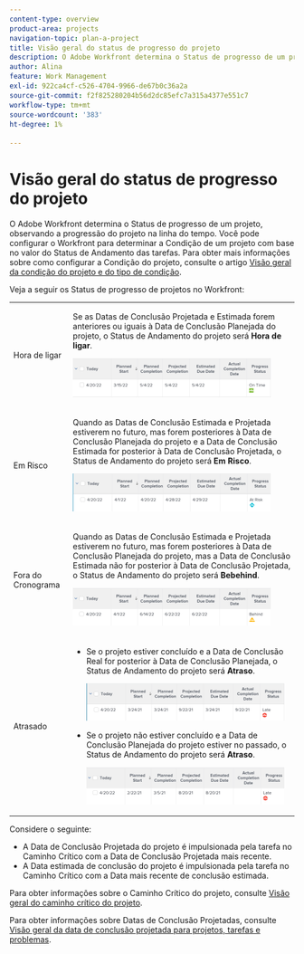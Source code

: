 ```yaml
---
content-type: overview
product-area: projects
navigation-topic: plan-a-project
title: Visão geral do status de progresso do projeto
description: O Adobe Workfront determina o Status de progresso de um projeto, observando a progressão do projeto na linha do tempo. Você pode configurar o Workfront para determinar a Condição de um projeto com base no valor do Status de Andamento das tarefas. Para obter mais informações sobre como configurar a Condição do projeto, consulte o artigo Visão geral da condição do projeto e do tipo de condição.
author: Alina
feature: Work Management
exl-id: 922ca4cf-c526-4704-9966-de67b0c36a2a
source-git-commit: f2f825280204b56d2dc85efc7a315a4377e551c7
workflow-type: tm+mt
source-wordcount: '383'
ht-degree: 1%

---
```


# Visão geral do status de progresso do projeto

O Adobe Workfront determina o Status de progresso de um projeto, observando a progressão do projeto na linha do tempo. Você pode configurar o Workfront para determinar a Condição de um projeto com base no valor do Status de Andamento das tarefas. Para obter mais informações sobre como configurar a Condição do projeto, consulte o artigo [Visão geral da condição do projeto e do tipo de condição](../../../manage-work/projects/manage-projects/project-condition-and-condition-type.md).

Veja a seguir os Status de progresso de projetos no Workfront:

<table style="table-layout:auto"> 
 <col> 
 <col> 
 <tbody> 
  <tr> 
   <td>Hora de ligar</td> 
   <td> <p>Se as Datas de Conclusão Projetada e Estimada forem anteriores ou iguais à Data de Conclusão Planejada do projeto, o Status de Andamento do projeto será <strong>Hora de ligar</strong>.</p> <p> <img src="assets/project-on-time-progress-status-350x69.png" style="width: 350;height: 69;"> </p> </td> 
  </tr> 
  <tr> 
   <td>Em Risco</td> 
   <td> <p>Quando as Datas de Conclusão Estimada e Projetada estiverem no futuro, mas forem posteriores à Data de Conclusão Planejada do projeto e a Data de Conclusão Estimada for posterior à Data de Conclusão Projetada, o Status de Andamento do projeto será <strong>Em Risco</strong>. </p> <p> <img src="assets/project-at-risk-progress-status-350x67.png" style="width: 350;height: 67;"> </p> </td> 
  </tr> 
  <tr> 
   <td>Fora do Cronograma</td> 
   <td> <p>Quando as Datas de Conclusão Estimada e Projetada estiverem no futuro, mas forem posteriores à Data de Conclusão Planejada do projeto, mas a Data de Conclusão Estimada não for posterior à Data de Conclusão Projetada, o Status de Andamento do projeto será <strong>Bebehind</strong>.</p> <p> <img src="assets/project-behind-progress-status-350x67.png" style="width: 350;height: 67;"> </p> </td> 
  </tr> 
  <tr> 
   <td>Atrasado</td> 
   <td> 
    <ul> 
     <li> <p>Se o projeto estiver concluído e a Data de Conclusão Real for posterior à Data de Conclusão Planejada, o Status de Andamento do projeto será <strong>Atraso</strong>. </p> <p> <img src="assets/project-late-progress-status-350x66.png" style="width: 350;height: 66;"> </p> </li> 
     <li> <p>Se o projeto não estiver concluído e a Data de Conclusão Planejada do projeto estiver no passado, o Status de Andamento do projeto será <strong>Atraso</strong>. </p> <p> <img src="assets/project-late-progress-status-incomplete-status-350x66.png" style="width: 350;height: 66;"> </p> </li> 
    </ul> </td> 
  </tr> 
 </tbody> 
</table>

Considere o seguinte:

* A Data de Conclusão Projetada do projeto é impulsionada pela tarefa no Caminho Crítico com a Data de Conclusão Projetada mais recente.
* A Data estimada de conclusão do projeto é impulsionada pela tarefa no Caminho Crítico com a Data mais recente de conclusão estimada.

Para obter informações sobre o Caminho Crítico do projeto, consulte [Visão geral do caminho crítico do projeto](../../../manage-work/tasks/manage-tasks/critical-path.md).

Para obter informações sobre Datas de Conclusão Projetadas, consulte [Visão geral da data de conclusão projetada para projetos, tarefas e problemas](../../../manage-work/projects/planning-a-project/project-projected-completion-date.md).
